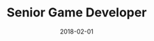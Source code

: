 ---
date: 2018-02-01
year: 2018
title: Senior Game Developer
project: Warlords
customer: Inno Games
image: "/assets/images/warlords.jpg"
description: At this strategy game, my focus was on refactoring the game architecture from a monolithic core to a more SOLID-based approach
projectLink: warlords
projectLinkSrc: https://newsroom.innogames.com/warlords-of-aternum-rundenbasierte-strategie-hat-einen-neuen-namen
tech: unity3d, C#
---